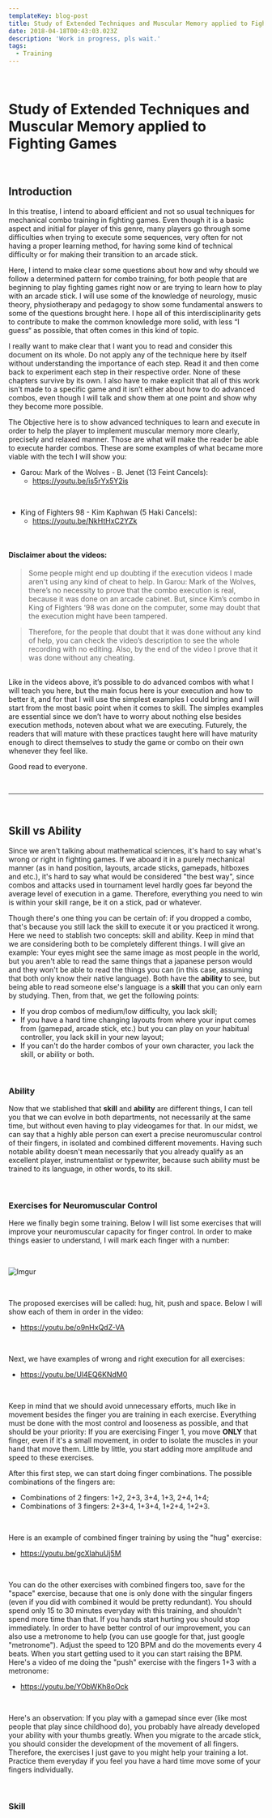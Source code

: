 ```yaml
---
templateKey: blog-post
title: Study of Extended Techniques and Muscular Memory applied to Fighting Games
date: 2018-04-18T00:43:03.023Z
description: 'Work in progress, pls wait.'
tags:
  - Training
---
```

<br>

# Study of Extended Techniques and Muscular Memory applied to Fighting Games

<br>

## Introduction

In this treatise, I intend to aboard efficient and not so usual techniques for mechanical combo training in fighting games. Even though it is a basic aspect and initial for player of this genre, many players go through some difficulties when trying to execute some sequences, very often for not having a proper learning method, for having some kind of technical difficulty or for making their transition to an arcade stick.

Here, I intend to make clear some questions about how and why should we follow a determined pattern for combo training, for both people that are beginning to play fighting games right now or are trying to learn how to play with an arcade stick. I will use some of the knowledge of neurology, music theory, physiotherapy and pedagogy to show some fundamental answers to some of the questions brought here. I hope all of this interdisciplinarity gets to contribute to make the common knowledge more solid, with less “I guess“ as possible, that often comes in this kind of topic.

I really want to make clear that I want you to read and consider this document on its whole. Do not apply any of the technique here by itself without understanding the importance of each step. Read it and then come back to experiment each step in their respective order. None of these chapters survive by its own. I also have to make explicit that all of this work isn’t made to a specific game and it isn’t either about how to do advanced combos, even though I will talk and show them at one point and show why they become more possible.

The Objective here is to show advanced techniques to learn and execute in order to help the player to implement muscular memory more clearly, precisely and relaxed manner. Those are what will make the reader be able to execute harder combos. These are some examples of what became more viable with the tech I will show you:
<br>

* Garou: Mark of the Wolves - B. Jenet (13 Feint Cancels):
    * https://youtu.be/is5rYx5Y2is

<br>

* King of Fighters 98 - Kim Kaphwan (5 Haki Cancels):
    * https://youtu.be/NkHtHxC2YZk

<br>

#### Disclaimer about the videos:

>Some people might end up doubting if the execution videos I made aren't using any kind of cheat to help. In Garou: Mark of the Wolves, there’s no necessity to prove that the combo execution is real, because it was done on an arcade cabinet. But, since Kim’s combo in King of Fighters ‘98 was done on the computer, some may doubt that the execution might have been tampered.

>Therefore, for the people that doubt that it was done without any kind of help, you can check the video’s description to see the whole recording with no editing. Also, by the end of the video I prove that it was done without any cheating.

<br>
Like in the videos above, it’s possible to do advanced combos with what I will teach you here, but the main focus here is your execution and how to better it, and for that I will use the simplest examples I could bring and I will start from the most basic point when it comes to skill. The simples examples are essential since we don’t have to worry about nothing else besides execution methods, noteven about what we are executing. Futurely, the readers that will mature with these practices taught here will have maturity enough to direct themselves to study the game or combo on their own whenever they feel like.

Good read to everyone.

<br>
  
***
<br>

## Skill vs Ability

Since we aren't talking about mathematical sciences, it's hard to say what's wrong or right in fighting games. If we aboard it in a purely mechanical manner (as in hand position, layouts, arcade sticks, gamepads, hitboxes and etc.), it's hard to say what would be considered "the best way", since combos and attacks used in tournament level hardly goes far beyond the average level of execution in a game. Therefore, everything you need to win is within your skill range, be it on a stick, pad or whatever.

Though there's one thing you can be certain of: if you dropped a combo, that's because you still lack the skill to execute it or you practiced it wrong. Here we need to stablish two concepts: skill and ability. Keep in mind that we are considering both to be completely different things. I will give an example: Your eyes might see the same image as most people in the world, but you aren't able to read the same things that a japanese person would and they won't be able to read the things you can (in this case, assuming that both only know their native language). Both have the **ability** to see, but being able to read someone else's language is a **skill** that you can only earn by studying. Then, from that, we get the following points:
<br>

* If you drop combos of medium/low difficulty, you lack skill;
* If you have a hard time changing layouts from where your input comes from (gamepad, arcade stick, etc.) but you can play on your habitual controller, you lack skill in your new layout;
* If you can't do the harder combos of your own character, you lack the skill, or ability or both.

<br>

### Ability

Now that we stablished that **skill** and **ability** are different things, I can tell you that we can evolve in both departments, not necessarily at the same time, but without even having to play videogames for that. In our midst, we can say that a highly able person can exert a precise neuromuscular control of their fingers, in isolated and combined different movements. Having such notable ability doesn't mean necessarily that you already qualify as an excellent player, instrumentalist or typewriter, because such ability must be trained to its language, in other words, to its skill.


<br>

### Exercises for Neuromuscular Control
Here we finally begin some training. Below I will list some exercises that will improve your neuromuscular capacity for finger control. In order to make things easier to understand, I will mark each finger with a number:

<br>

![Imgur](https://i.imgur.com/GovWdVC.jpg)

<br>

The proposed exercises will be called: hug, hit, push and space. Below I will show each of them in order in the video:

* https://youtu.be/o9nHxQdZ-VA

<br>

Next, we have examples of wrong and right execution for all exercises:

* https://youtu.be/Ul4EQ6KNdM0

<br>

Keep in mind that we should avoid unnecessary efforts, much like in movement besides the finger you are training in each exercise. Everything must be done with the most control and looseness as possible, and that should be your priority: If you are exercising Finger 1, you move **ONLY** that finger, even if it's a small movement, in order to isolate the muscles in your hand that move them. Little by little, you start adding more amplitude and speed to these exercises.

After this first step, we can start doing finger combinations. The possible combinations of the fingers are:

* Combinations of 2 fingers: 1+2, 2+3, 3+4, 1+3, 2+4, 1+4;
* Combinations of 3 fingers: 2+3+4, 1+3+4, 1+2+4, 1+2+3.

<br>

Here is an example of combined finger training by using the "hug" exercise:

* https://youtu.be/gcXlahuUj5M

<br>

You can do the other exercises with combined fingers too, save for the "space" exercise, because that one is only done with the singular fingers (even if you did with combined it would be pretty redundant).
You should spend only 15 to 30 minutes everyday with this training, and shouldn't spend more time than that. If you hands start hurting you should stop immediately.
In order to have better control of our improvement, you can also use a metronome to help (you can use google for that, just google "metronome"). Adjust the speed to 120 BPM and do the movements every 4 beats. When you start getting used to it you can start raising the BPM. Here's a video of me doing the "push" exercise with the fingers 1+3 with a metronome:

* https://youtu.be/YObWKh8oOck

<br>

Here's an observation: If you play with a gamepad since ever (like most people that play since childhood do), you probably have already developed your ability with your thumbs greatly. When you migrate to the arcade stick, you should consider the development of the movement of all fingers. Therefore, the exercises I just gave to you might help your training a lot. Practice them everyday if you feel you have a hard time move some of your fingers individually.

<br>

### Skill

